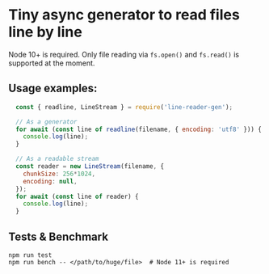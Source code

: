 # Tiny async generator to read files line by line

Node 10+ is required. Only file reading via `fs.open()` and `fs.read()` is supported at the moment.

## Usage examples:
```javascript
  const { readline, LineStream } = require('line-reader-gen');

  // As a generator
  for await (const line of readline(filename, { encoding: 'utf8' })) {
    console.log(line);
  }

  // As a readable stream
  const reader = new LineStream(filename, {
    chunkSize: 256*1024,
    encoding: null,
  });
  for await (const line of reader) {
    console.log(line);
  }
```

## Tests & Benchmark
```
npm run test
npm run bench -- </path/to/huge/file>  # Node 11+ is required
```
